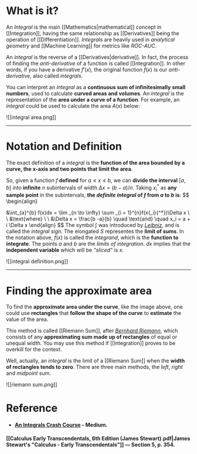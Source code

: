 # What is it?

An *Integral* is the main [[Mathematics|mathematical]] concept in [[Integration]], having the same relationship as [[Derivatives]] being the operation of [[Differentiation]]. *Integrals* are heavily used in *analytical geometry* and [[Machine Learning]] for metrics like *ROC-AUC*.

An *integral* is the reverse of a [[Derivatives|derivative]]. In fact, the process of finding the *anti-derivative* of a function is called [[Integration]]. In other words, if you have a derivative $f'(x)$, the original function $f(x)$ is our *anti-derivative*, also called *integrals*.

You can interpret an *integral* as a **continuous sum of infinitesimally small numbers**, used to calculate **curved areas and volumes**. An *integral* is the representation of the **area under a curve of a function**. For example, an *integral* could be used to calculate the area $A(x)$ below:

![[integral area.png]]
___
# Notation and Definition

The exact definition of a *integral* is the **function of the area bounded by a curve, the x-axis and two points that limit the area**. 

So, given a function $f$ **defined** for $a \leq x \leq b$, we can **divide the interval** $[a, b]$ into **infinite** $n$ subintervals of width $\Delta x = (b - a)/n$. Taking $x{_i}{^*}$ as **any sample point** in the subintervals, **the *definite integral* of $f$ from $a$ to $b$ is**:
$$
\begin{align}

&\int_{a}^{b} f(x)dx = \lim _{n \to \infty} \sum _{i = 1}^{n}f(x{_i}{^*})\Delta x 
\\ \\ 
&\text{where}
\\ \\
&\Delta x = \frac{b -a}{b} \quad \text{and} \quad x_i = a + i \Delta x
\end{align}
$$
The symbol $\int$ was introduced by [*Leibniz*](https://pt.wikipedia.org/wiki/Gottfried_Wilhelm_Leibniz), and is called the *integral sign*. The elongated *S* representes the **limit of sums**. In the notation above, $f(x)$ is called the *integrand*, which is the **function to integrate**. The points $a$ and $b$ are the *limits of integration*. $dx$ implies that the **independent variable** which will be *"sliced"* is $x$.

![[integral definition.png]]
___
# Finding the approximate area

To find the **approximate area under the curve**, like the image above, one could use **rectangles** that **follow the shape of the curve** to **estimate** the value of the area. 

This method is called [[Riemann Sum]], after [*Bernhard Riemann*](https://pt.wikipedia.org/wiki/Bernhard_Riemann), which consists of any **approximating sum made up of rectangles** of equal or unequal width. You may use this method if [[Integration]] proves to be overkill for the context. 

Well, actually, an *integral* is the limit of a [[Riemann Sum]] when the **width of rectangles tends to zero**. There are three main methods, the *left*, *right* and *midpoint* sum.

![[riemann sum.png]]


# Reference
- #### [An Integrals Crash Course](https://towardsdatascience.com/an-integrals-crash-course-for-data-science-cf6e6dd7c046) - Medium.

#### [[Calculus Early Transcendentals, 6th Edition (James Stewart).pdf|James Stewart's "Calculus - Early  Transcendentals"]] — Section 5, p. 354.